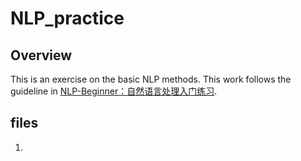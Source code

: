 # NLP_practice
## Overview
This is an exercise on the basic NLP methods.
This work follows the guideline in [NLP-Beginner：自然语言处理入门练习](https://github.com/FudanNLP/nlp-beginner).

## files
1. 

